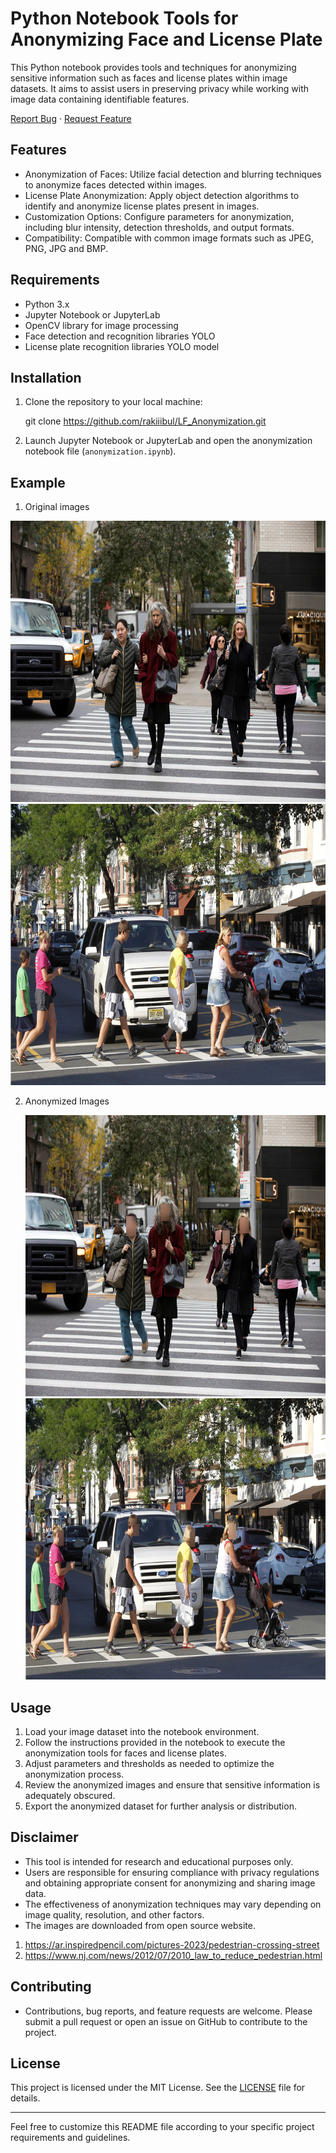 # Python Notebook Tools for Anonymizing Face and License Plate

This Python notebook provides tools and techniques for anonymizing sensitive information such as faces and license plates within image datasets. It aims to assist users in preserving privacy while working with image data containing identifiable features.

<div>

<p align="center">

<a href="https://github.com/rakiiibul/LF_Anonymization/issues">Report Bug</a> · <a href="https://github.com/rakiiibul/LF_Anonymization/issues">Request Feature</a>

</p>

</div>

## Features

-   Anonymization of Faces: Utilize facial detection and blurring techniques to anonymize faces detected within images.
-   License Plate Anonymization: Apply object detection algorithms to identify and anonymize license plates present in images.
-   Customization Options: Configure parameters for anonymization, including blur intensity, detection thresholds, and output formats.
-   Compatibility: Compatible with common image formats such as JPEG, PNG, JPG and BMP.

## Requirements

-   Python 3.x
-   Jupyter Notebook or JupyterLab
-   OpenCV library for image processing
-   Face detection and recognition libraries YOLO
-   License plate recognition libraries YOLO model

## Installation

1.  Clone the repository to your local machine:

       git clone https://github.com/rakiiibul/LF_Anonymization.git
    
3.  Launch Jupyter Notebook or JupyterLab and open the anonymization notebook file (`anonymization.ipynb`).

## Example

1.  Original images


 <img src="img/img1.jpg" alt="example1" width="600" height="450"/></a> 
  <img src="img/img2.jpg" alt="example2" width="600" height="450"/></a>
 

2.  Anonymized Images

    <img src="img/img1_ano.jpg" alt="example1" width="600" height="450"/></a>
    <img src="img/img2_ano.jpg" alt="example2" width="600" height="450"/></a>


## Usage

1.  Load your image dataset into the notebook environment.
2.  Follow the instructions provided in the notebook to execute the anonymization tools for faces and license plates.
3.  Adjust parameters and thresholds as needed to optimize the anonymization process.
4.  Review the anonymized images and ensure that sensitive information is adequately obscured.
5.  Export the anonymized dataset for further analysis or distribution.

## Disclaimer

-   This tool is intended for research and educational purposes only.
-   Users are responsible for ensuring compliance with privacy regulations and obtaining appropriate consent for anonymizing and sharing image data.
-   The effectiveness of anonymization techniques may vary depending on image quality, resolution, and other factors.
-   The images are downloaded from open source website.
1. <https://ar.inspiredpencil.com/pictures-2023/pedestrian-crossing-street>
2. <https://www.nj.com/news/2012/07/2010_law_to_reduce_pedestrian.html>

## Contributing

-   Contributions, bug reports, and feature requests are welcome. Please submit a pull request or open an issue on GitHub to contribute to the project.

## License

This project is licensed under the MIT License. See the [LICENSE](LICENSE) file for details.

------------------------------------------------------------------------

Feel free to customize this README file according to your specific project requirements and guidelines.
